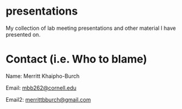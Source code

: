 # presentations
My collection of lab meeting presentations and other material I have presented on. 


# Contact (i.e. Who to blame)

Name: Merritt Khaipho-Burch

Email: mbb262@cornell.edu

Email2: merrittbburch@gmail.com
